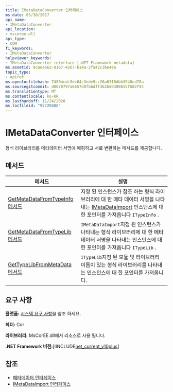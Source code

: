 ```yaml
---
title: IMetaDataConverter 인터페이스
ms.date: 03/30/2017
api_name:
- IMetaDataConverter
api_location:
- mscoree.dll
api_type:
- COM
f1_keywords:
- IMetaDataConverter
helpviewer_keywords:
- IMetaDataConverter interface [.NET Framework metadata]
ms.assetid: 9caea662-0167-4267-b14a-2fa42c3be4ea
topic_type:
- apiref
ms.openlocfilehash: 74804cdc9dc04c3ede5cc26a6310dbb3948cd78a
ms.sourcegitcommit: d8020797a6657d0fbbdff362b80300815f682f94
ms.translationtype: MT
ms.contentlocale: ko-KR
ms.lasthandoff: 11/24/2020
ms.locfileid: "95729488"
---
```

# <a name="imetadataconverter-interface"></a>IMetaDataConverter 인터페이스

형식 라이브러리를 메타데이터 서명에 매핑하고 서로 변환하는 메서드를 제공합니다.  
  
## <a name="methods"></a>메서드  
  
|메서드|설명|  
|------------|-----------------|  
|[GetMetaDataFromTypeInfo 메서드](imetadataconverter-getmetadatafromtypeinfo-method.md)|지정 된 인스턴스가 참조 하는 형식 라이브러리에 대 한 메타 데이터 서명을 나타내는 [IMetaDataImport](imetadataimport-interface.md) 인스턴스에 대 한 포인터를 가져옵니다 `ITypeInfo` .|  
|[GetMetaDataFromTypeLib 메서드](imetadataconverter-getmetadatafromtypelib-method.md)|`IMetaDataImport`지정 된 인스턴스가 나타내는 형식 라이브러리에 대 한 메타 데이터 서명을 나타내는 인스턴스에 대 한 포인터를 가져옵니다 `ITypeLib` .|  
|[GetTypeLibFromMetaData 메서드](imetadataconverter-gettypelibfrommetadata-method.md)|`ITypeLib`지정 된 모듈 및 라이브러리 이름이 있는 형식 라이브러리를 나타내는 인스턴스에 대 한 포인터를 가져옵니다.|  
  
## <a name="requirements"></a>요구 사항  

 **플랫폼:** [시스템 요구 사항](../../get-started/system-requirements.md)을 참조 하세요.  
  
 **헤더:** Cor  
  
 **라이브러리:** MsCorEE.dll에서 리소스로 사용 됩니다.  
  
 **.NET Framework 버전:**[!INCLUDE[net_current_v10plus](../../../../includes/net-current-v10plus-md.md)]  
  
## <a name="see-also"></a>참조

- [메타데이터 인터페이스](metadata-interfaces.md)
- [IMetaDataImport 인터페이스](imetadataimport-interface.md)
